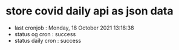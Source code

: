 # store covid daily api as json data

- last cronjob : Monday, 18 October 2021 13:18:38
- status og cron : success
- status daily cron : success
      
      
